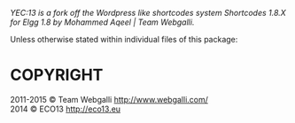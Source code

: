 *YEC:13 is a fork off the Wordpress like shortcodes system
Shortcodes 1.8.X for Elgg 1.8 by Mohammed Aqeel | Team Webgalli.*

Unless otherwise stated within individual files of this package:

# COPYRIGHT

2011-2015   © Team Webgalli		http://www.webgalli.com/	
2014        © ECO13			      http://eco13.eu
